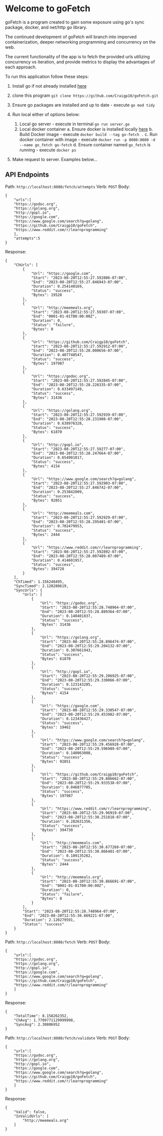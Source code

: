 # Welcome to goFetch

goFetch is a program created to gain some exposure using go's sync package, docker, and net/http go library.

The continued development of goFetch will branch into imporved containerization, deeper networking programming and concurrency on the web.

The current functionality of the app is to fetch the provided urls utilizing concurrency vs iteration, and provide metrics to display the advantages of each approach.

To run this application follow these steps:

1. Install go if not already installed [here](https://go.dev/doc/install)

2. clone this program `git clone https://github.com/Craigp10/goFetch.git`

3. Ensure go packages are installed and up to date - execute `go mod tidy`

4. Run local either of options below:
   1. Local go server - execute in terminal `go run server.go`
   2. Local docker container
      a. Ensure docker is installed locally [here]()
      b. Build Docker image - execute `docker build --tag go-fetch .`
      c. Run docker container with image - execute `docker run -p 8080:8080 -d --name go_fetch go-fetch`
      d. Ensure container named `go_fetch` is running - execute `docker ps`
5. Make request to server. Examples below...

## API Endpoints

Path: `http://localhost:8080/fetch/attempts`
Verb: `POST`
Body:

```
{
	"urls":[
	"https://godoc.org",
	"https://golang.org",
	"http://gopl.io",
	"https://google.com",
	"https://www.google.com/search?q=golang",
	"https://github.com/Craigp10/goFetch",
	"https://www.reddit.com/r/learnprogramming"
	],
	"attempts":5
}
```

Response:

```
{
	"ChUrls": [
		{
			"Url": "https://google.com",
			"Start": "2023-08-20T12:55:27.592806-07:00",
			"End": "2023-08-20T12:55:27.846943-07:00",
			"Duration": 0.254140169,
			"Status": "success",
			"Bytes": 19528
		},
		{
			"Url": "http://meemeals.org",
			"Start": "2023-08-20T12:55:27.59307-07:00",
			"End": "0001-01-01T00:00:00Z",
			"Duration": 0,
			"Status": "failure",
			"Bytes": 0
		},
		{
			"Url": "https://github.com/Craigp10/goFetch",
			"Start": "2023-08-20T12:55:27.592912-07:00",
			"End": "2023-08-20T12:55:28.000656-07:00",
			"Duration": 0.407748547,
			"Status": "success",
			"Bytes": 197987
		},
		{
			"Url": "https://godoc.org",
			"Start": "2023-08-20T12:55:27.592845-07:00",
			"End": "2023-08-20T12:55:28.226335-07:00",
			"Duration": 0.633497149,
			"Status": "success",
			"Bytes": 31436
		},
		{
			"Url": "https://golang.org",
			"Start": "2023-08-20T12:55:27.592939-07:00",
			"End": "2023-08-20T12:55:28.231908-07:00",
			"Duration": 0.638976328,
			"Status": "success",
			"Bytes": 61870
		},
		{
			"Url": "http://gopl.io",
			"Start": "2023-08-20T12:55:27.59277-07:00",
			"End": "2023-08-20T12:55:28.247664-07:00",
			"Duration": 0.654901017,
			"Status": "success",
			"Bytes": 4154
		},
		{
			"Url": "https://www.google.com/search?q=golang",
			"Start": "2023-08-20T12:55:27.592903-07:00",
			"End": "2023-08-20T12:55:27.846742-07:00",
			"Duration": 0.253842009,
			"Status": "success",
			"Bytes": 92851
		},
		{
			"Url": "http://meemeals.com",
			"Start": "2023-08-20T12:55:27.592929-07:00",
			"End": "2023-08-20T12:55:28.295401-07:00",
			"Duration": 0.702479953,
			"Status": "success",
			"Bytes": 2444
		},
		{
			"Url": "https://www.reddit.com/r/learnprogramming",
			"Start": "2023-08-20T12:55:27.592892-07:00",
			"End": "2023-08-20T12:55:28.007489-07:00",
			"Duration": 0.414601957,
			"Status": "success",
			"Bytes": 394728
		}
	],
	"ChTimed": 1.156248495,
	"SyncTimed": 2.120280619,
	"SyncUrls": {
		"Urls": [
			{
				"Url": "https://godoc.org",
				"Start": "2023-08-20T12:55:28.748964-07:00",
				"End": "2023-08-20T12:55:28.889364-07:00",
				"Duration": 0.140401837,
				"Status": "success",
				"Bytes": 31436
			},
			{
				"Url": "https://golang.org",
				"Start": "2023-08-20T12:55:28.896474-07:00",
				"End": "2023-08-20T12:55:29.204132-07:00",
				"Duration": 0.307661943,
				"Status": "success",
				"Bytes": 61870
			},
			{
				"Url": "http://gopl.io",
				"Start": "2023-08-20T12:55:29.206925-07:00",
				"End": "2023-08-20T12:55:29.330066-07:00",
				"Duration": 0.123143285,
				"Status": "success",
				"Bytes": 4154
			},
			{
				"Url": "https://google.com",
				"Start": "2023-08-20T12:55:29.330547-07:00",
				"End": "2023-08-20T12:55:29.453982-07:00",
				"Duration": 0.123436427,
				"Status": "success",
				"Bytes": 19462
			},
			{
				"Url": "https://www.google.com/search?q=golang",
				"Start": "2023-08-20T12:55:29.456928-07:00",
				"End": "2023-08-20T12:55:29.596989-07:00",
				"Duration": 0.140063008,
				"Status": "success",
				"Bytes": 92851
			},
			{
				"Url": "https://github.com/Craigp10/goFetch",
				"Start": "2023-08-20T12:55:29.886662-07:00",
				"End": "2023-08-20T12:55:29.933538-07:00",
				"Duration": 0.046877705,
				"Status": "success",
				"Bytes": 197987
			},
			{
				"Url": "https://www.reddit.com/r/learnprogramming",
				"Start": "2023-08-20T12:55:29.96919-07:00",
				"End": "2023-08-20T12:55:30.251818-07:00",
				"Duration": 0.282631356,
				"Status": "success",
				"Bytes": 394730
			},
			{
				"Url": "http://meemeals.com",
				"Start": "2023-08-20T12:55:30.677269-07:00",
				"End": "2023-08-20T12:55:30.866401-07:00",
				"Duration": 0.189135262,
				"Status": "success",
				"Bytes": 2444
			},
			{
				"Url": "http://meemeals.org",
				"Start": "2023-08-20T12:55:30.866691-07:00",
				"End": "0001-01-01T00:00:00Z",
				"Duration": 0,
				"Status": "failure",
				"Bytes": 0
			}
		],
		"Start": "2023-08-20T12:55:28.748964-07:00",
		"End": "2023-08-20T12:55:30.869221-07:00",
		"Duration": 2.120279591,
		"Status": "success"
	}
}

```

Path: `http://localhost:8080/fetch`
Verb: `POST`
Body:

```
{
	"urls":[
	"https://godoc.org",
	"https://golang.org",
	"http://gopl.io",
	"https://google.com",
	"https://www.google.com/search?q=golang",
	"https://github.com/Craigp10/goFetch",
	"https://www.reddit.com/r/learnprogramming"
	]
}
```

Response:

```
{
	"TotalTime": 8.158262352,
	"ChAvg": 1.7709771129999998,
	"SyncAvg": 2.30806952
}

```

Path: `http://localhost:8080/fetch/validate`
Verb: `POST`
Body:

```
{
	"urls":[
	"https://godoc.org",
	"https://golang.org",
	"http://gopl.io",
	"https://google.com",
	"https://www.google.com/search?q=golang",
	"https://github.com/Craigp10/goFetch",
	"https://www.reddit.com/r/learnprogramming"
	]
}
```

Response:

```
{
	"Valid": false,
	"InValidUrls": [
		"http://meemeals.org"
	]
}
```
